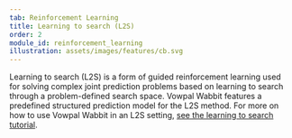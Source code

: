 ```yaml
---
tab: Reinforcement Learning
title: Learning to search (L2S) 
order: 2
module_id: reinforcement_learning
illustration: assets/images/features/cb.svg
---
```


Learning to search (L2S) is a form of guided reinforcement learning used for solving complex joint prediction problems based on learning to search through a problem-defined search space. Vowpal Wabbit features a predefined structured prediction model for the L2S method. For more on how to use Vowpal Wabbit in an L2S setting, <a href="http://hunch.net/~l2s" target="_blank">see the learning to search tutorial</a>.

